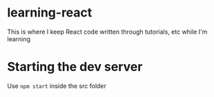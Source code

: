 # learning-react
This is where I keep React code written through tutorials, etc while I'm learning

# Starting the dev server
Use `npm start` inside the src folder
